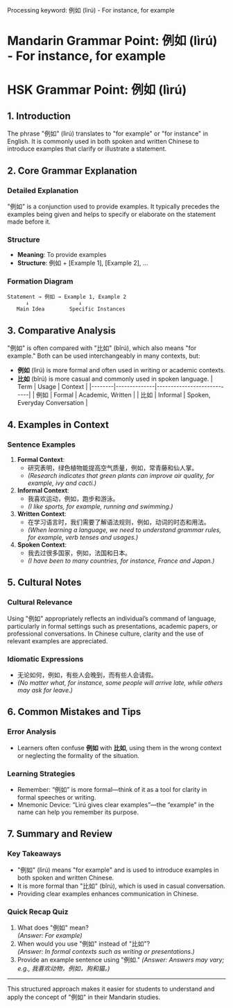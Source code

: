 Processing keyword: 例如 (lìrú) - For instance, for example
# Mandarin Grammar Point: 例如 (lìrú) - For instance, for example
# HSK Grammar Point: 例如 (lìrú)
## 1. Introduction
The phrase "例如" (lìrú) translates to "for example" or "for instance" in English. It is commonly used in both spoken and written Chinese to introduce examples that clarify or illustrate a statement.
## 2. Core Grammar Explanation
### Detailed Explanation
"例如" is a conjunction used to provide examples. It typically precedes the examples being given and helps to specify or elaborate on the statement made before it.
### Structure
- **Meaning**: To provide examples
- **Structure**: 例如 + [Example 1], [Example 2], ...
### Formation Diagram
```
Statement → 例如 → Example 1, Example 2
      ↓                ↓
   Main Idea        Specific Instances
```
## 3. Comparative Analysis
"例如" is often compared with "比如" (bǐrú), which also means "for example." Both can be used interchangeably in many contexts, but:
- **例如** (lìrú) is more formal and often used in writing or academic contexts.
- **比如** (bǐrú) is more casual and commonly used in spoken language.
| Term   | Usage        | Context                    |
|--------|--------------|----------------------------|
| 例如   | Formal       | Academic, Written          |
| 比如   | Informal     | Spoken, Everyday Conversation |
## 4. Examples in Context
### Sentence Examples
1. **Formal Context**: 
   - 研究表明，绿色植物能提高空气质量，例如，常青藤和仙人掌。
   - *(Research indicates that green plants can improve air quality, for example, ivy and cacti.)*
2. **Informal Context**: 
   - 我喜欢运动，例如，跑步和游泳。
   - *(I like sports, for example, running and swimming.)*
3. **Written Context**: 
   - 在学习语言时，我们需要了解语法规则，例如，动词的时态和用法。
   - *(When learning a language, we need to understand grammar rules, for example, verb tenses and usages.)*
4. **Spoken Context**: 
   - 我去过很多国家，例如，法国和日本。
   - *(I have been to many countries, for instance, France and Japan.)*
## 5. Cultural Notes
### Cultural Relevance
Using "例如" appropriately reflects an individual’s command of language, particularly in formal settings such as presentations, academic papers, or professional conversations. In Chinese culture, clarity and the use of relevant examples are appreciated.
### Idiomatic Expressions
- 无论如何，例如，有些人会晚到，而有些人会请假。
- *(No matter what, for instance, some people will arrive late, while others may ask for leave.)*
## 6. Common Mistakes and Tips
### Error Analysis
- Learners often confuse **例如** with **比如**, using them in the wrong context or neglecting the formality of the situation.
### Learning Strategies
- Remember: “例如” is more formal—think of it as a tool for clarity in formal speeches or writing.
- Mnemonic Device: “Lìrú gives clear examples”—the “example” in the name can help you remember its purpose.
## 7. Summary and Review
### Key Takeaways
- "例如" (lìrú) means "for example" and is used to introduce examples in both spoken and written Chinese.
- It is more formal than "比如" (bǐrú), which is used in casual conversation.
- Providing clear examples enhances communication in Chinese.
### Quick Recap Quiz
1. What does "例如" mean?  
   *(Answer: For example)*
2. When would you use "例如" instead of "比如"?  
   *(Answer: In formal contexts such as writing or presentations.)*
3. Provide an example sentence using "例如."
   *(Answer: Answers may vary; e.g., 我喜欢动物，例如，狗和猫。)*
---
This structured approach makes it easier for students to understand and apply the concept of "例如" in their Mandarin studies.
